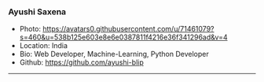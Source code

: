 ### Ayushi Saxena
- Photo: https://avatars0.githubusercontent.com/u/71461079?s=460&u=538b125e603e8e6e0387811f4216e36f341296ad&v=4
- Location: India
- Bio: Web Developer, Machine-Learning, Python Developer
- Github: https://github.com/ayushi-blip
***
